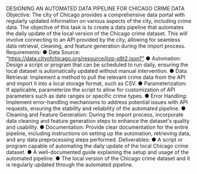 DESIGNING AN AUTOMATED DATA PIPELINE FOR CHICAGO CRIME DATA
Objective:
The city of Chicago provides a comprehensive data portal with regularly updated
information on various aspects of the city, including crime data. The objective of this task is
to create a data pipeline that automates the daily update of the local version of the Chicago
crime dataset. This will involve connecting to an API provided by the city, allowing for
seamless data retrieval, cleaning, and feature generation during the import process.
Requirements:
● Data Source: “https://data.cityofchicago.org/resource/ijzp-q8t2.json?”
● Automation: Design a script or program that can be scheduled to run daily, ensuring
the local dataset is automatically updated without manual intervention.
● Data Retrieval: Implement a method to pull the relevant crime data from the API and
import it into a local storage format, such as CSV.
● Parameterization: If applicable, parameterize the script to allow for customization of
API parameters such as date ranges or specific crime types.
● Error Handling: Implement error-handling mechanisms to address potential issues
with API requests, ensuring the stability and reliability of the automated pipeline.
● Cleaning and Feature Generation: During the import process, incorporate data
cleaning and feature generation steps to enhance the dataset&#39;s quality and usability.
● Documentation: Provide clear documentation for the entire pipeline, including
instructions on setting up the automation, retrieving data, and any data
preprocessing steps performed.
Deliverables:
● A script or program capable of automating the daily update of the local Chicago
crime dataset.
● A well-documented guide explaining the setup and usage of the automated pipeline.
● The local version of the Chicago crime dataset and it is regularly updated through the
automated pipeline.